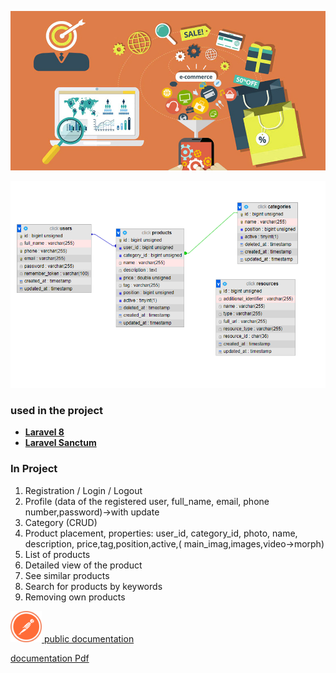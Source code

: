 <p align="center"><a href="https://github.com/TursunboyevJahongir" target="_blank"><img src="public/image.jpg"></a></p>
<p align="center"><img src="public/Db.png"></p>

### used in the project

- **[Laravel 8](https://laravel.com/)**
- **[Laravel Sanctum](https://laravel.com/docs/8.x/sanctum)**

### In Project

1. Registration / Login / Logout
2. Profile (data of the registered user, full_name, email, phone number,password)->with update
3. Category (CRUD)
3. Product placement, properties: user_id, category_id, photo, name, description, price,tag,position,active,(
   main_imag,images,video->morph)
4. List of products
5. Detailed view of the product
6. See similar products
7. Search for products by keywords
8. Removing own products

<a href="https://documenter.getpostman.com/view/9990014/UVByJAY3#a81f2dda-0b4a-4f14-9e9d-c6d832d99d30" target="_blank"><img src="https://github.com/TursunboyevJahongir/click-test-tesk/blob/master/public/postman.svg" width="50"> public documentation</a>
<p><a href="public/Click.pdf" download>documentation Pdf</a></p>
